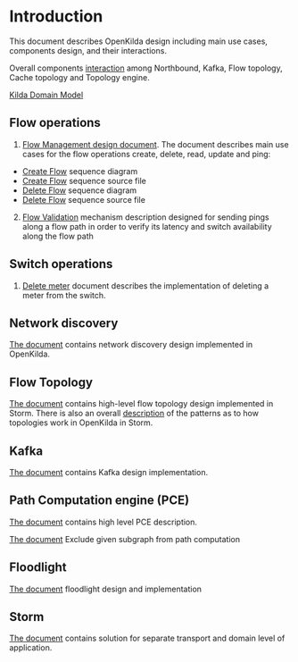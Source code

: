 
# Introduction
This document describes OpenKilda design including main use cases, components design, and their interactions.

Overall components [interaction](https://github.com/telstra/open-kilda/blob/develop/docs/design/usecase/northbound-and-flow-topology.svg) among Northbound, Kafka, Flow topology, Cache topology and Topology engine.

[Kilda Domain Model](domain-model/)

## Flow operations
1. [Flow Management design document](https://github.com/telstra/open-kilda/blob/develop/docs/design/usecase/flow-crud.md).
The document describes main use cases for the flow operations create, delete, read, update and ping:
- [Create Flow](https://github.com/telstra/open-kilda/blob/develop/docs/design/usecase/flow-crud-create-full.png) sequence diagram 
- [Create Flow](https://github.com/telstra/open-kilda/blob/develop/docs/design/usecase/flow-crud-create-full.txt) sequence source file
- [Delete Flow](https://github.com/telstra/open-kilda/blob/develop/docs/design/usecase/flow-crud-delete-full.png) sequence diagram
- [Delete Flow](https://github.com/telstra/open-kilda/blob/develop/docs/design/usecase/flow-crud-delete-full.txt) sequence source file
2. [Flow Validation](https://github.com/telstra/open-kilda/blob/develop/docs/design/usecase/flow-ping-manual.md) mechanism description designed for sending pings along a flow path in order to verify its latency and switch availability along the flow path

## Switch operations
1. [Delete meter](https://github.com/telstra/open-kilda/blob/develop/docs/design/usecase/meter-delete.md) document describes the implementation of deleting a meter from the switch.

## Network discovery
[The document](https://github.com/telstra/open-kilda/blob/develop/docs/design/usecase/discovery/network-discovery.md) contains 
network discovery design implemented in OpenKilda.

## Flow Topology
[The document](https://github.com/telstra/open-kilda/blob/develop/docs/design/usecase/flow-topology-high-level.md) 
contains high-level flow topology design implemented in Storm.
There is also an overall [description](https://github.com/telstra/open-kilda/blob/develop/docs/design/usecase/storm-topology-management.md)
of the patterns as to how topologies work in OpenKilda in Storm.

## Kafka
[The document](https://github.com/telstra/open-kilda/blob/develop/docs/design/kafka.md)
contains Kafka design implementation.

## Path Computation engine (PCE)
[The document](https://github.com/telstra/open-kilda/blob/develop/docs/design/path-computation.md) contains high level
PCE description.

[The document](https://github.com/telstra/open-kilda/blob/develop/docs/design/solutions/pce-exclude-subgraph/pce-exclude-subgraph.md)
Exclude given subgraph from path computation

## Floodlight
[The document](https://github.com/telstra/open-kilda/blob/develop/docs/design/solutions/floodlight/floodlight-guaranteed-processing.md) floodlight design and implementation

## Storm
[The document](storm-decouple/) contains solution for separate transport and domain level of application.